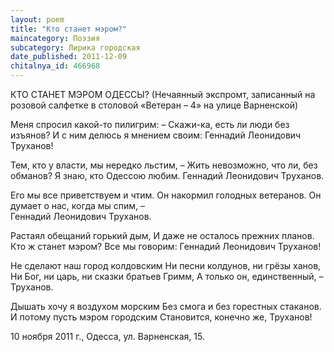 ```yaml
---
layout: poem
title: "Кто станет мэром?"
maincategory: Поэзия
subcategory: Лирика городская
date_published: 2011-12-09
chitalnya_id: 466968
---
```




КТО СТАНЕТ МЭРОМ ОДЕССЫ?
(Нечаянный экспромт, 
записанный на розовой салфетке
в столовой «Ветеран – 4» на улице Варненской)

Меня спросил какой-то пилигрим:
– Скажи-ка, есть ли люди без изъянов?
И с ним делюсь я мнением своим:
Геннадий Леонидович Труханов!
 
Тем, кто у власти, мы нередко льстим, – 
Жить невозможно, что ли, без обманов?
Я знаю, кто Одессою любим.
Геннадий Леонидович Труханов.

Его мы все приветствуем и чтим.
Он накормил голодных ветеранов.
Он думает о нас, когда мы спим, –  
Геннадий Леонидович Труханов.

Растаял обещаний горький дым,
И даже не осталось прежних планов.
Кто ж станет мэром? Все мы говорим:
Геннадий Леонидович Труханов!

Не сделают наш город колдовским
Ни песни колдунов, ни грёзы ханов,
Ни Бог, ни царь, ни сказки братьев Гримм,
А только он, единственный, – Труханов.

Дышать хочу я воздухом морским
Без смога и без горестных стаканов.
И потому пусть мэром городским
Становится, конечно же, Труханов!

10 ноября 2011 г.,
Одесса, ул. Варненская, 15.






